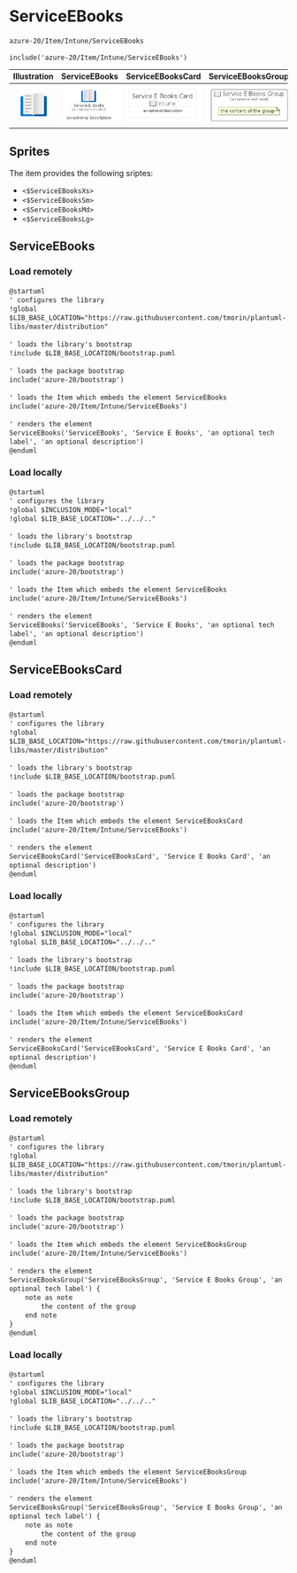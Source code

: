 # ServiceEBooks


```text
azure-20/Item/Intune/ServiceEBooks
```

```text
include('azure-20/Item/Intune/ServiceEBooks')
```



| Illustration | ServiceEBooks | ServiceEBooksCard | ServiceEBooksGroup |
| :---: | :---: | :---: | :---: |
| ![illustration for Illustration](../../../azure-20/Item/Intune/ServiceEBooks.png) | ![illustration for ServiceEBooks](../../../azure-20/Item/Intune/ServiceEBooks.Local.png) | ![illustration for ServiceEBooksCard](../../../azure-20/Item/Intune/ServiceEBooksCard.Local.png) | ![illustration for ServiceEBooksGroup](../../../azure-20/Item/Intune/ServiceEBooksGroup.Local.png) |



## Sprites
The item provides the following sriptes:

- `<$ServiceEBooksXs>`
- `<$ServiceEBooksSm>`
- `<$ServiceEBooksMd>`
- `<$ServiceEBooksLg>`





## ServiceEBooks

### Load remotely
```plantuml
@startuml
' configures the library
!global $LIB_BASE_LOCATION="https://raw.githubusercontent.com/tmorin/plantuml-libs/master/distribution"

' loads the library's bootstrap
!include $LIB_BASE_LOCATION/bootstrap.puml

' loads the package bootstrap
include('azure-20/bootstrap')

' loads the Item which embeds the element ServiceEBooks
include('azure-20/Item/Intune/ServiceEBooks')

' renders the element
ServiceEBooks('ServiceEBooks', 'Service E Books', 'an optional tech label', 'an optional description')
@enduml
```

### Load locally
```plantuml
@startuml
' configures the library
!global $INCLUSION_MODE="local"
!global $LIB_BASE_LOCATION="../../.."

' loads the library's bootstrap
!include $LIB_BASE_LOCATION/bootstrap.puml

' loads the package bootstrap
include('azure-20/bootstrap')

' loads the Item which embeds the element ServiceEBooks
include('azure-20/Item/Intune/ServiceEBooks')

' renders the element
ServiceEBooks('ServiceEBooks', 'Service E Books', 'an optional tech label', 'an optional description')
@enduml
```

## ServiceEBooksCard

### Load remotely
```plantuml
@startuml
' configures the library
!global $LIB_BASE_LOCATION="https://raw.githubusercontent.com/tmorin/plantuml-libs/master/distribution"

' loads the library's bootstrap
!include $LIB_BASE_LOCATION/bootstrap.puml

' loads the package bootstrap
include('azure-20/bootstrap')

' loads the Item which embeds the element ServiceEBooksCard
include('azure-20/Item/Intune/ServiceEBooks')

' renders the element
ServiceEBooksCard('ServiceEBooksCard', 'Service E Books Card', 'an optional description')
@enduml
```

### Load locally
```plantuml
@startuml
' configures the library
!global $INCLUSION_MODE="local"
!global $LIB_BASE_LOCATION="../../.."

' loads the library's bootstrap
!include $LIB_BASE_LOCATION/bootstrap.puml

' loads the package bootstrap
include('azure-20/bootstrap')

' loads the Item which embeds the element ServiceEBooksCard
include('azure-20/Item/Intune/ServiceEBooks')

' renders the element
ServiceEBooksCard('ServiceEBooksCard', 'Service E Books Card', 'an optional description')
@enduml
```

## ServiceEBooksGroup

### Load remotely
```plantuml
@startuml
' configures the library
!global $LIB_BASE_LOCATION="https://raw.githubusercontent.com/tmorin/plantuml-libs/master/distribution"

' loads the library's bootstrap
!include $LIB_BASE_LOCATION/bootstrap.puml

' loads the package bootstrap
include('azure-20/bootstrap')

' loads the Item which embeds the element ServiceEBooksGroup
include('azure-20/Item/Intune/ServiceEBooks')

' renders the element
ServiceEBooksGroup('ServiceEBooksGroup', 'Service E Books Group', 'an optional tech label') {
    note as note
        the content of the group
    end note
}
@enduml
```

### Load locally
```plantuml
@startuml
' configures the library
!global $INCLUSION_MODE="local"
!global $LIB_BASE_LOCATION="../../.."

' loads the library's bootstrap
!include $LIB_BASE_LOCATION/bootstrap.puml

' loads the package bootstrap
include('azure-20/bootstrap')

' loads the Item which embeds the element ServiceEBooksGroup
include('azure-20/Item/Intune/ServiceEBooks')

' renders the element
ServiceEBooksGroup('ServiceEBooksGroup', 'Service E Books Group', 'an optional tech label') {
    note as note
        the content of the group
    end note
}
@enduml
```

